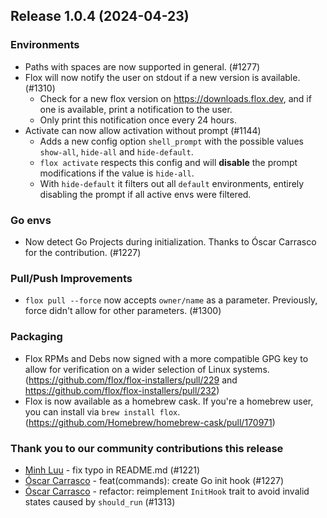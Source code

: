 ## Release 1.0.4 (2024-04-23)

###  Environments

- Paths with spaces are now supported in general. (#1277)
- Flox will now notify the user on stdout if a new version is available.
  (#1310)
   * Check for a new flox version on https://downloads.flox.dev, and if one is
     available, print a notification to the user.
   * Only print this notification once every 24 hours.
- Activate can now allow activation without prompt (#1144)
   * Adds a new config option `shell_prompt` with the possible values
     `show-all`, `hide-all` and `hide-default`.
   * `flox activate` respects this config and will **disable** the prompt
     modifications if the value is `hide-all`.
   * With `hide-default` it filters out all `default` environments, entirely
    disabling the prompt if all active envs were filtered.

### Go envs

- Now detect Go Projects during initialization. Thanks to Óscar Carrasco for
  the contribution. (#1227)

### Pull/Push Improvements

- `flox pull --force` now accepts `owner/name` as a parameter. Previously,
  force didn't allow for other parameters. (#1300)

### Packaging

- Flox RPMs and Debs now signed with a more compatible GPG key to allow for
  verification on a wider selection of Linux systems.
  (https://github.com/flox/flox-installers/pull/229 and
  https://github.com/flox/flox-installers/pull/232)
- Flox is now available as a homebrew cask. If you're a homebrew user, you can
  install via `brew install flox`.
  (https://github.com/Homebrew/homebrew-cask/pull/170971)


### Thank you to our community contributions this release

* [Minh Luu](https://github.com/PyGeek03) -  fix typo in README.md (#1221)
* [Óscar Carrasco](https://github.com/oxcabe)  - feat(commands): create Go init
  hook (#1227)
* [Óscar Carrasco](https://github.com/oxcabe) - refactor: reimplement
  `InitHook` trait to avoid invalid states caused by `should_run` (#1313)
